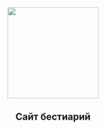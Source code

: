 <p align="center">
      <img src="https://i.ibb.co/NNg9d7s/svg-editor-image.png" width="206">
</p>

<h2  align="center">Сайт бестиарий</h2>
